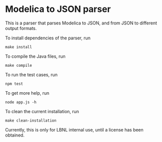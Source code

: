 # Modelica to JSON parser

This is a parser that parses Modelica to JSON,
and from JSON to different output formats.

To install dependencies of the parser, run
```
make install

```
To compile the Java files, run
```
make compile

```
To run the test cases, run
```
npm test
```
To get more help, run
```
node app.js -h
```
To clean the current installation, run
```
make clean-installation
```
Currently, this is only for LBNL internal use,
until a license has been obtained.
